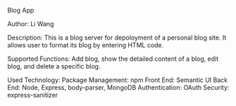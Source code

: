 Blog App

Author: Li Wang

Description: This is a blog server for depoloyment of a personal blog site. It
allows user to format its blog by entering HTML code.

Supported Functions: Add blog, show the detailed content of a blog, edit blog,
and delete a specific blog.

Used Technology:
Package Management: npm
Front End: Semantic UI 
Back End: Node, Express, body-parser, MongoDB
Authentication: OAuth
Security: express-sanitizer

